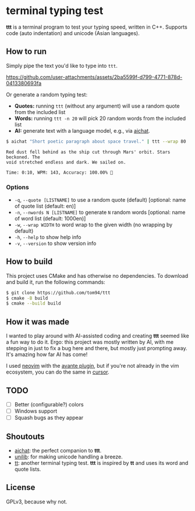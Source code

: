 # terminal typing test

**ttt** is a terminal program to test your typing speed, written in C++.
Supports code (auto indentation) and unicode (Asian languages).

## How to run

Simply pipe the text you'd like to type into `ttt`.

https://github.com/user-attachments/assets/2ba5599f-d799-4771-878d-0413380693fa

Or generate a random typing test:
- **Quotes:** running `ttt` (without any argument) will use a random quote from the included list
- **Words:** running `ttt -n 20` will pick 20 random words from the included list
- **AI:** generate text with a language model, e.g., via [aichat](https://github.com/sigoden/aichat).
```bash
$ aichat "Short poetic paragraph about space travel." | ttt --wrap 80
```
```
Red dust fell behind as the ship cut through Mars' orbit. Stars beckoned. The
void stretched endless and dark. We sailed on.

Time: 0:10, WPM: 143, Accuracy: 100.00% 🎉
```

### Options

- `-q`, `--quote [LISTNAME]` to use a random quote (default) [optional: name of quote list (default: en)]
- `-n`, `--nwords N [LISTNAME]` to generate `N` random words [optional: name of word list (default: 1000en)]
- `-w`, `--wrap WIDTH` to word wrap to the given width (no wrapping by default)
- `-h`, `--help` to show help info
- `-v`, `--version` to show version info

## How to build

This project uses CMake and has otherwise no dependencies.
To download and build it, run the following commands:

```bash
$ git clone https://github.com/tom94/ttt
$ cmake -B build
$ cmake --build build
```

## How it was made

I wanted to play around with AI-assisted coding and creating **ttt** seemed like a fun way to do it.
Ergo: this project was mostly written by AI, with me stepping in just to fix a bug here and there, but mostly just prompting away.
It's amazing how far AI has come!

I used [neovim](https://neovim.io/) with the [avante plugin](https://github.com/yetone/avante.nvim), but if you're not already in the vim ecosystem, you can do the same in [cursor](https://www.cursor.com/).

## TODO

- [ ] Better (configurable?) colors
- [ ] Windows support
- [ ] Squash bugs as they appear

## Shoutouts

- [aichat](https://github.com/sigoden/aichat): the perfect companion to **ttt**.
- [unilib](https://github.com/ufal/unilib): for making unicode handling a breeze.
- [tt](https://github.com/lemnos/tt): another terminal typing test. **ttt** is inspired by **tt** and uses its word and quote lists.

## License

GPLv3, because why not.
